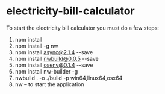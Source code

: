 # electricity-bill-calculator
To start the electricity bill calculator you must do a few steps:

1.	npm install
2.	npm install -g nw
3.	npm install async@2.1.4 --save
4.	npm install nwbuild@0.0.5 --save 
5.	npm install osenv@0.1.4 --save
6.	npm install nw-builder -g
7.	nwbuild . -o ./build -p win64,linux64,osx64
8.	nw – to start the application
